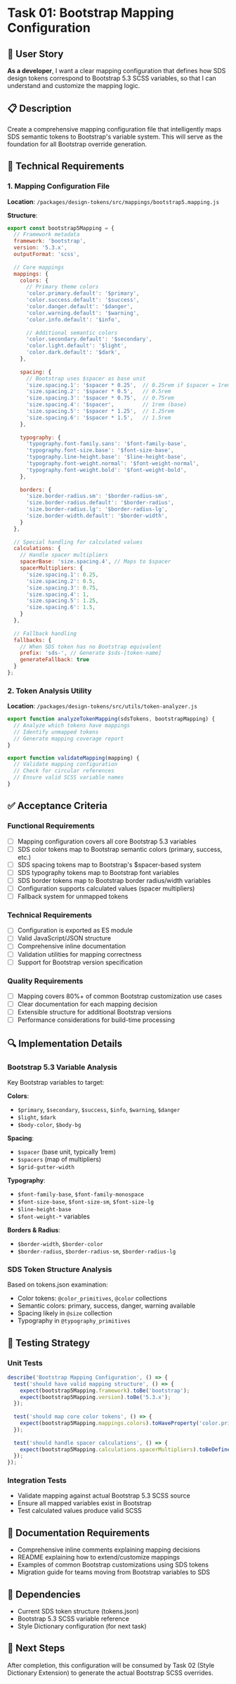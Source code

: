 # Task 01: Bootstrap Mapping Configuration

## 🎯 User Story
**As a developer**, I want a clear mapping configuration that defines how SDS design tokens correspond to Bootstrap 5.3 SCSS variables, so that I can understand and customize the mapping logic.

## 📋 Description
Create a comprehensive mapping configuration file that intelligently maps SDS semantic tokens to Bootstrap's variable system. This will serve as the foundation for all Bootstrap override generation.

## 🎨 Technical Requirements

### 1. Mapping Configuration File
**Location**: `/packages/design-tokens/src/mappings/bootstrap5.mapping.js`

**Structure**:
```javascript
export const bootstrap5Mapping = {
  // Framework metadata
  framework: 'bootstrap',
  version: '5.3.x',
  outputFormat: 'scss',
  
  // Core mappings
  mappings: {
    colors: {
      // Primary theme colors
      'color.primary.default': '$primary',
      'color.success.default': '$success',
      'color.danger.default': '$danger',
      'color.warning.default': '$warning',
      'color.info.default': '$info',
      
      // Additional semantic colors
      'color.secondary.default': '$secondary',
      'color.light.default': '$light',
      'color.dark.default': '$dark',
    },
    
    spacing: {
      // Bootstrap uses $spacer as base unit
      'size.spacing.1': '$spacer * 0.25',  // 0.25rem if $spacer = 1rem
      'size.spacing.2': '$spacer * 0.5',   // 0.5rem
      'size.spacing.3': '$spacer * 0.75',  // 0.75rem
      'size.spacing.4': '$spacer',         // 1rem (base)
      'size.spacing.5': '$spacer * 1.25',  // 1.25rem
      'size.spacing.6': '$spacer * 1.5',   // 1.5rem
    },
    
    typography: {
      'typography.font-family.sans': '$font-family-base',
      'typography.font-size.base': '$font-size-base',
      'typography.line-height.base': '$line-height-base',
      'typography.font-weight.normal': '$font-weight-normal',
      'typography.font-weight.bold': '$font-weight-bold',
    },
    
    borders: {
      'size.border-radius.sm': '$border-radius-sm',
      'size.border-radius.default': '$border-radius',
      'size.border-radius.lg': '$border-radius-lg',
      'size.border-width.default': '$border-width',
    }
  },
  
  // Special handling for calculated values
  calculations: {
    // Handle spacer multipliers
    spacerBase: 'size.spacing.4', // Maps to $spacer
    spacerMultipliers: {
      'size.spacing.1': 0.25,
      'size.spacing.2': 0.5,
      'size.spacing.3': 0.75,
      'size.spacing.4': 1,
      'size.spacing.5': 1.25,
      'size.spacing.6': 1.5,
    }
  },
  
  // Fallback handling
  fallbacks: {
    // When SDS token has no Bootstrap equivalent
    prefix: 'sds-', // Generate $sds-[token-name]
    generateFallback: true
  }
};
```

### 2. Token Analysis Utility
**Location**: `/packages/design-tokens/src/utils/token-analyzer.js`

```javascript
export function analyzeTokenMapping(sdsTokens, bootstrapMapping) {
  // Analyze which tokens have mappings
  // Identify unmapped tokens
  // Generate mapping coverage report
}

export function validateMapping(mapping) {
  // Validate mapping configuration
  // Check for circular references
  // Ensure valid SCSS variable names
}
```

## ✅ Acceptance Criteria

### Functional Requirements
- [ ] Mapping configuration covers all core Bootstrap 5.3 variables
- [ ] SDS color tokens map to Bootstrap semantic colors (primary, success, etc.)
- [ ] SDS spacing tokens map to Bootstrap's $spacer-based system
- [ ] SDS typography tokens map to Bootstrap font variables
- [ ] SDS border tokens map to Bootstrap border radius/width variables
- [ ] Configuration supports calculated values (spacer multipliers)
- [ ] Fallback system for unmapped tokens

### Technical Requirements
- [ ] Configuration is exported as ES module
- [ ] Valid JavaScript/JSON structure
- [ ] Comprehensive inline documentation
- [ ] Validation utilities for mapping correctness
- [ ] Support for Bootstrap version specification

### Quality Requirements
- [ ] Mapping covers 80%+ of common Bootstrap customization use cases
- [ ] Clear documentation for each mapping decision
- [ ] Extensible structure for additional Bootstrap versions
- [ ] Performance considerations for build-time processing

## 🔍 Implementation Details

### Bootstrap 5.3 Variable Analysis
Key Bootstrap variables to target:

**Colors**:
- `$primary`, `$secondary`, `$success`, `$info`, `$warning`, `$danger`
- `$light`, `$dark`
- `$body-color`, `$body-bg`

**Spacing**:
- `$spacer` (base unit, typically 1rem)
- `$spacers` (map of multipliers)
- `$grid-gutter-width`

**Typography**:
- `$font-family-base`, `$font-family-monospace`
- `$font-size-base`, `$font-size-sm`, `$font-size-lg`
- `$line-height-base`
- `$font-weight-*` variables

**Borders & Radius**:
- `$border-width`, `$border-color`
- `$border-radius`, `$border-radius-sm`, `$border-radius-lg`

### SDS Token Structure Analysis
Based on tokens.json examination:
- Color tokens: `@color_primitives`, `@color` collections
- Semantic colors: primary, success, danger, warning available
- Spacing likely in `@size` collection
- Typography in `@typography_primitives`

## 🧪 Testing Strategy

### Unit Tests
```javascript
describe('Bootstrap Mapping Configuration', () => {
  test('should have valid mapping structure', () => {
    expect(bootstrap5Mapping.framework).toBe('bootstrap');
    expect(bootstrap5Mapping.version).toBe('5.3.x');
  });
  
  test('should map core color tokens', () => {
    expect(bootstrap5Mapping.mappings.colors).toHaveProperty('color.primary.default');
  });
  
  test('should handle spacer calculations', () => {
    expect(bootstrap5Mapping.calculations.spacerMultipliers).toBeDefined();
  });
});
```

### Integration Tests
- Validate mapping against actual Bootstrap 5.3 SCSS source
- Ensure all mapped variables exist in Bootstrap
- Test calculated values produce valid SCSS

## 📝 Documentation Requirements
- Comprehensive inline comments explaining mapping decisions
- README explaining how to extend/customize mappings
- Examples of common Bootstrap customizations using SDS tokens
- Migration guide for teams moving from Bootstrap variables to SDS

## 🔗 Dependencies
- Current SDS token structure (tokens.json)
- Bootstrap 5.3 SCSS variable reference
- Style Dictionary configuration (for next task)

## 🚀 Next Steps
After completion, this configuration will be consumed by Task 02 (Style Dictionary Extension) to generate the actual Bootstrap SCSS overrides.